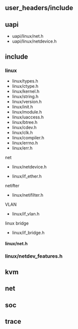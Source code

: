 
## user_headers/include




## uapi

* uapi/linux/net.h
* uapi/linux/netdevice.h


## include

### linux

* linux/types.h
* linux/ctype.h
* linux/kernel.h
* linux/string.h
* linux/version.h
* linux/init.h
* linux/module.h
* linux/uaccess.h
* linux/btree.h
* linux/cdev.h
* linux/clk.h
* linux/compiler.h
* linux/errno.h
* linux/err.h

net

* linux/netdevice.h

* linux/if_ether.h

netifter

* linux/netifilter.h

VLAN

* linux/if_vlan.h

linux bridge

* linux/if_bridge.h
 




#### linux/net.h

### linux/netdev_features.h
























## kvm

## net

## soc


## trace


# 

